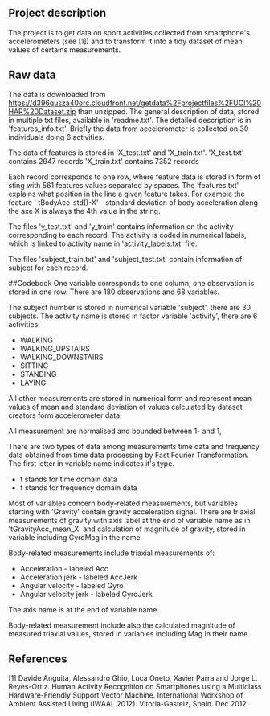 ## Project description ##

The project is to get data on sport activities collected from smartphone's accelerometers (see [1]) and to transform it into a tidy dataset of mean values of certains measurements.


## Raw data ##
The data is downloaded from https://d396qusza40orc.cloudfront.net/getdata%2Fprojectfiles%2FUCI%20HAR%20Dataset.zip than unzipped.
The general description of data, stored in multiple txt files, available in 'readme.txt'. The detailed description is in 'features_info.txt'.
Briefly the data from accelerometer is collected on 30 individuals doing 6 activities.

The data of features is stored in 'X_test.txt' and 'X_train.txt'.
'X_test.txt' contains 2947 records
'X_train.txt' contains 7352 records

Each record corresponds to one row, where feature data is stored in form of sting with 561 features values separated by spaces.
The 'features.txt' explains what position in the line a given feature takes. For example the feature ' tBodyAcc-std()-X' - standard deviation of body acceleration along the axe X is always the 4th value in the string.

The files 'y_test.txt' and 'y_train' contains information on the activity corresponding to each record. The activity is coded in numerical labels, which is linked to activity name in 'activity_labels.txt' file.

The files 'subject_train.txt' and 'subject_test.txt' contain information of subject for each record.

##Codebook
One variable corresponds to one column, one observation is stored in one row. There are 180 observations and 68 variables.

The subject number is stored in numerical variable 'subject', there are 30 subjects.
The activity name is stored in factor variable 'activity', there are 6 activities:
- WALKING
- WALKING_UPSTAIRS
- WALKING_DOWNSTAIRS
- SITTING
- STANDING
- LAYING

All other measurements are stored in numerical form and represent mean values of mean and standard deviation of  values calculated by dataset creators form accelerometer data. 

All measurement are normalised and bounded between 1- and 1,

There are two types of data among measurements time data and frequency data obtained from time data processing by Fast Fourier Transformation. The first letter in variable name indicates it's type.
- t stands for time domain data
- f stands for frequency domain data

Most of variables concern body-related measurements, but variables starting with 'Gravity' contain gravity acceleration signal. There are triaxial measurements of gravity with axis label at the end of variable name as in 'tGravityAcc_mean_X' and calculation of magnitude of gravity, stored in variable including GyroMag in the name. 

Body-related measurements include triaxial measurements of:
- Acceleration - labeled Acc
- Acceleration jerk - labeled AccJerk
- Angular velocity - labeled Gyro
- Angular velocity jerk - labeled GyroJerk

The axis name is at the end of variable name.


Body-related measurement include also the calculated magnitude of measured triaxial values, stored in variables including Mag in their name.


## References ##
[1] Davide Anguita, Alessandro Ghio, Luca Oneto, Xavier Parra and Jorge L. Reyes-Ortiz. Human Activity Recognition on Smartphones using a Multiclass Hardware-Friendly Support Vector Machine. International Workshop of Ambient Assisted Living (IWAAL 2012). Vitoria-Gasteiz, Spain. Dec 2012

